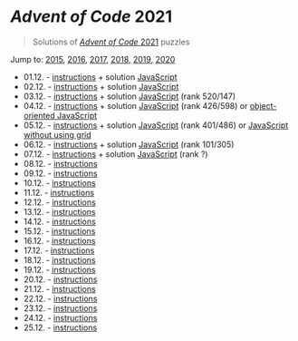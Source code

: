 # *Advent of Code* 2021
> Solutions of [*Advent of Code* 2021](http://adventofcode.com/2021/) puzzles

Jump to: [2015](../2015), [2016](../2016), [2017](../2017), [2018](../2018), [2019](../2019), [2020](../2020)

* 01.12. - [instructions](http://adventofcode.com/2020/day/1) + solution [JavaScript](./01.js)
* 02.12. - [instructions](http://adventofcode.com/2020/day/2) + solution [JavaScript](./02.js)
* 03.12. - [instructions](http://adventofcode.com/2020/day/3) + solution [JavaScript](./03.js) (rank 520/147)
* 04.12. - [instructions](http://adventofcode.com/2020/day/4) + solution [JavaScript](./04.js) (rank 426/598) or [object-oriented JavaScript](./04o.js)
* 05.12. - [instructions](http://adventofcode.com/2020/day/5) + solution [JavaScript](./05.js) (rank 401/486) or [JavaScript without using grid](./05-no-grid.js)
* 06.12. - [instructions](http://adventofcode.com/2020/day/6) + solution [JavaScript](./06.js) (rank 101/305)
* 07.12. - [instructions](http://adventofcode.com/2020/day/7) + solution [JavaScript](./07.js) (rank ?)
* 08.12. - [instructions](http://adventofcode.com/2020/day/8)
* 09.12. - [instructions](http://adventofcode.com/2020/day/9)
* 10.12. - [instructions](http://adventofcode.com/2020/day/10)
* 11.12. - [instructions](http://adventofcode.com/2020/day/11)
* 12.12. - [instructions](http://adventofcode.com/2020/day/12)
* 13.12. - [instructions](http://adventofcode.com/2020/day/13)
* 14.12. - [instructions](http://adventofcode.com/2020/day/14)
* 15.12. - [instructions](http://adventofcode.com/2020/day/15)
* 16.12. - [instructions](http://adventofcode.com/2020/day/16)
* 17.12. - [instructions](http://adventofcode.com/2020/day/17)
* 18.12. - [instructions](http://adventofcode.com/2020/day/18)
* 19.12. - [instructions](http://adventofcode.com/2020/day/19)
* 20.12. - [instructions](http://adventofcode.com/2020/day/20)
* 21.12. - [instructions](http://adventofcode.com/2020/day/21)
* 22.12. - [instructions](http://adventofcode.com/2020/day/22)
* 23.12. - [instructions](http://adventofcode.com/2020/day/23)
* 24.12. - [instructions](http://adventofcode.com/2020/day/24)
* 25.12. - [instructions](http://adventofcode.com/2020/day/25)
